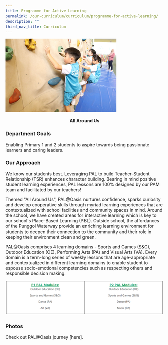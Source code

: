 ```yaml
---
title: Programme for Active Learning
permalink: /our-curriculum/curriculum/programme-for-active-learning/
description: ""
third_nav_title: Curriculum
---
```

<img src="/images/PAL.jpg" 
     style="width:70%">
<center><b>All Around Us</b></center>

### Department Goals


Enabling Primary 1 and 2 students to aspire towards being passionate learners and caring leaders.

### Our Approach

We know our students best. Leveraging PAL to build Teacher-Student Relationship (TSR) enhances character building. Bearing in mind positive student learning experiences, PAL lessons are 100% designed by our PAM team and facilitated by our teachers!

  

Themed "All Around Us", PAL@Oasis nurtures confidence, sparks curiosity and develop cooperative skills through myriad learning experiences that are contextualized with school facilities and community spaces in mind. Around the school, we have created areas for interactive learning which is key to our school's Place-Based Learning (PBL). Outside school, the affordances of the Punggol Waterway provide an enriching learning environment for students to deepen their connection to the community and their role in keeping their environment clean and green.

  

PAL@Oasis comprises 4 learning domains - Sports and Games (S&G), Outdoor Education (OE), Performing Arts (PA) and Visual Arts (VA). Every domain is a term-long series of weekly lessons that are age-appropriate and contextualized in different learning domains to enable student to espouse socio-emotional competencies such as respecting others and responsible decision making.

![](/images/PAL%20Modules.png)

### Photos

Check out PAL@Oasis journey [here].